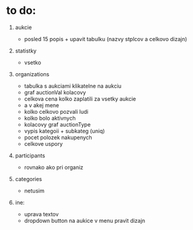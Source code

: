 # to do:
1. aukcie
    - posled 15 popis + upavit tabulku (nazvy stplcov a celkovo dizajn)

2. statistky
    - vsetko

3. organizations
    - tabulka s aukciami klikatelne na aukciu
    - graf auctionVal kolacovy
    - celkova cena kolko zaplatili za vsetky aukcie
    - a v akej mene
    - kolko celkovo pozvali ludi
    - kolko bolo aktivnych
    - kolacovy graf auctionType
    - vypis kategoii + subkateg (uniq)
    - pocet polozek nakupenych
    - celkove uspory

4. participants
    - rovnako ako pri organiz

5. categories
    - netusim

6. ine:
    - uprava textov
    - dropdown button na aukice v menu pravit dizajn